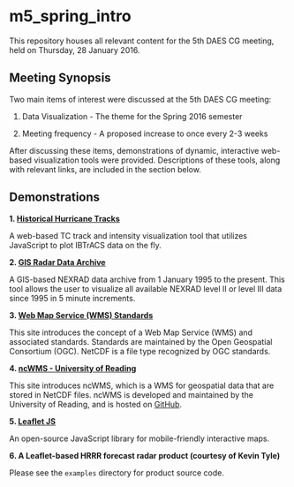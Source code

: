 m5_spring_intro
===============

This repository houses all relevant content for the 5th DAES CG meeting, held
on Thursday, 28 January 2016.

Meeting Synopsis
----------------
Two main items of interest were discussed at the 5th DAES CG meeting:

1. Data Visualization - The theme for the Spring 2016 semester

2. Meeting frequency - A proposed increase to once every 2-3 weeks

After discussing these items, demonstrations of dynamic, interactive web-based
visualization tools were provided. Descriptions of these tools, along with 
relevant links, are included in the section below.

Demonstrations
--------------
**1. [Historical Hurricane Tracks](https://coast.noaa.gov/hurricanes)**

A web-based TC track and intensity visualization tool that utilizes JavaScript
to plot IBTrACS data on the fly.

**2. [GIS Radar Data Archive](http://gis.ncdc.noaa.gov/map/viewer/#app=cdo&cfg=radar&theme=radar&display=nexrad)**

A GIS-based NEXRAD data archive from 1 January 1995 to the present. This tool
allows the user to visualize all available NEXRAD level II or level III data 
since 1995 in 5 minute increments.

**3. [Web Map Service (WMS) Standards](http://www.opengeospatial.org/standards/wms)**

This site introduces the concept of a Web Map Service (WMS) and associated 
standards. Standards are maintained by the Open Geospatial Consortium (OGC).
NetCDF is a file type recognized by OGC standards.

**4. [ncWMS - University of Reading](http://www.resc.rdg.ac.uk/trac/ncWMS/)**

This site introduces ncWMS, which is a WMS for geospatial data that are
stored in NetCDF files. ncWMS is developed and maintained by the 
University of Reading, and is hosted on [GitHub](reading-escience-center.github.io/edal-java/).

**5. [Leaflet JS](http://leafletjs.com)**

An open-source JavaScript library for mobile-friendly interactive maps.

**6. A Leaflet-based HRRR forecast radar product (courtesy of Kevin Tyle)**

Please see the `examples` directory for product source code.
